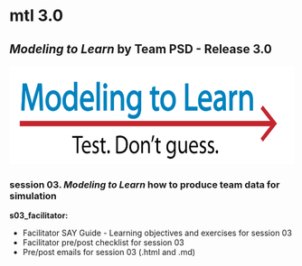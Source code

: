 # mtl 3.0

## *Modeling to Learn* by Team PSD - Release 3.0
<img src = "https://github.com/lzim/teampsd/blob/master/resources/logos/mtl_testdontguess_sm.png"
     height = "175" width = "650">

### session 03. *Modeling to Learn* how to produce **team data** for simulation

**s03_facilitator:**

- Facilitator SAY Guide - Learning objectives and exercises for session 03
- Facilitator pre/post checklist for session 03
- Pre/post emails for session 03 (.html and .md)
